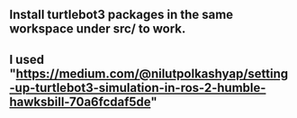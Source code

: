 ## Install turtlebot3 packages in the same workspace under src/ to work.
## I used "https://medium.com/@nilutpolkashyap/setting-up-turtlebot3-simulation-in-ros-2-humble-hawksbill-70a6fcdaf5de"
